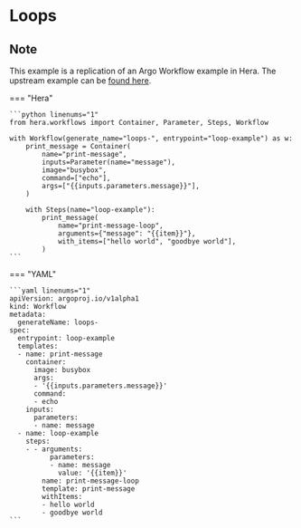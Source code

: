 # Loops

## Note

This example is a replication of an Argo Workflow example in Hera.
The upstream example can be [found here](https://github.com/argoproj/argo-workflows/blob/main/examples/loops.yaml).




=== "Hera"

    ```python linenums="1"
    from hera.workflows import Container, Parameter, Steps, Workflow

    with Workflow(generate_name="loops-", entrypoint="loop-example") as w:
        print_message = Container(
            name="print-message",
            inputs=Parameter(name="message"),
            image="busybox",
            command=["echo"],
            args=["{{inputs.parameters.message}}"],
        )

        with Steps(name="loop-example"):
            print_message(
                name="print-message-loop",
                arguments={"message": "{{item}}"},
                with_items=["hello world", "goodbye world"],
            )
    ```

=== "YAML"

    ```yaml linenums="1"
    apiVersion: argoproj.io/v1alpha1
    kind: Workflow
    metadata:
      generateName: loops-
    spec:
      entrypoint: loop-example
      templates:
      - name: print-message
        container:
          image: busybox
          args:
          - '{{inputs.parameters.message}}'
          command:
          - echo
        inputs:
          parameters:
          - name: message
      - name: loop-example
        steps:
        - - arguments:
              parameters:
              - name: message
                value: '{{item}}'
            name: print-message-loop
            template: print-message
            withItems:
            - hello world
            - goodbye world
    ```

